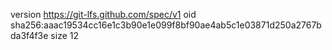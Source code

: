 version https://git-lfs.github.com/spec/v1
oid sha256:aaac19534cc16e1c3b90e1e099f8bf90ae4ab5c1e03871d250a2767bda3f4f3e
size 12
